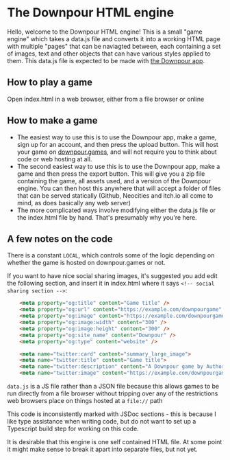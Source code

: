 # The Downpour HTML engine

Hello, welcome to the Downpour HTML engine! This is a small "game engine" which takes a data.js file and converts it into a working HTML page with multiple "pages" that can be naviagted between, each containing a set of images, text and other objects that can have various styles applied to them. This data.js file is expected to be made with [the Downpour app](https://downpour.games).

## How to play a game
Open index.html in a web browser, either from a file browser or online

## How to make a game

- The easiest way to use this is to use the Downpour app, make a game, sign up for an account, and then press the upload button. This will host your game on [downpour.games](https://downpour.games), and will not require you to think about code or web hosting at all.
- The second easiest way to use this is to use the Downpour app, make a game and then press the export button. This will give you a zip file containing the game, all assets used, and a version of the Downpour engine. You can then host this anywhere that will accept a folder of files that can be served statically (Github, Neocities and itch.io all come to mind, as does basically any web server)
- The more complicated ways involve modifying either the data.js file or the index.html file by hand. That's presumably why you're here.

## A few notes on the code
There is a constant `LOCAL`, which controls some of the logic depending on whether the game is hosted on downpour.games or not. 

If you want to have nice social sharing images, it's suggested you add edit the following section, and insert it in index.html where it says `<!-- social sharing section -->`:

```html
    <meta property="og:title" content="Game title" />
    <meta property="og:url" content="https://example.com/downpourgame" />
    <meta property="og:image" content="https://example.com/downpourgame/media/cover.jpg" />
    <meta property="og:image:width" content="300" />
    <meta property="og:image:height" content="300" />
    <meta property="og:site_name" content="Downpour" />
    <meta property="og:type" content="website" />

    <meta name="twitter:card" content="summary_large_image">
    <meta name="twitter:title" content="Game title">
    <meta name="twitter:description" content="A Downpour game by Author">
    <meta name="twitter:image" content="https://example.com/downpourgame/media/cover.jpg">
```

`data.js` is a JS file rather than a JSON file because this allows games to be run directly from a file browser without tripping over any of the restrictions web browsers place on things hosted at a `file://` path

This code is inconsistently marked with JSDoc sections - this is because I like type assistance when writing code, but do not want to set up a Typescript build step for working on this code.

It is desirable that this engine is one self contained HTML file. At some point it might make sense to break it apart into separate files, but not yet.